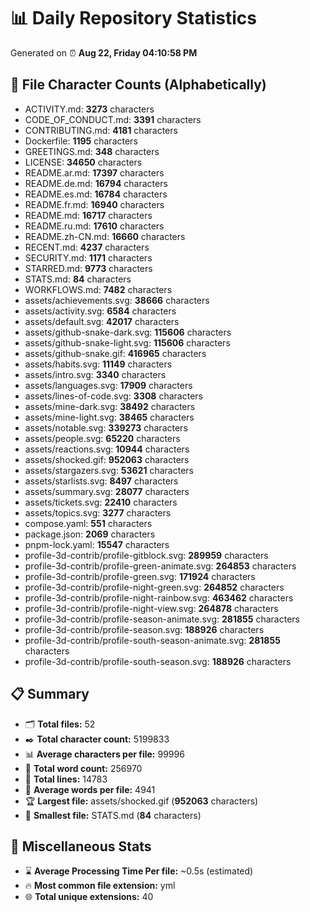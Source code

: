 # 📊 Daily Repository Statistics
Generated on ⏰ **Aug 22, Friday 04:10:58 PM**

## 📂 File Character Counts (Alphabetically)
- ACTIVITY.md: **3273** characters
- CODE_OF_CONDUCT.md: **3391** characters
- CONTRIBUTING.md: **4181** characters
- Dockerfile: **1195** characters
- GREETINGS.md: **348** characters
- LICENSE: **34650** characters
- README.ar.md: **17397** characters
- README.de.md: **16794** characters
- README.es.md: **16784** characters
- README.fr.md: **16940** characters
- README.md: **16717** characters
- README.ru.md: **17610** characters
- README.zh-CN.md: **16660** characters
- RECENT.md: **4237** characters
- SECURITY.md: **1171** characters
- STARRED.md: **9773** characters
- STATS.md: **84** characters
- WORKFLOWS.md: **7482** characters
- assets/achievements.svg: **38666** characters
- assets/activity.svg: **6584** characters
- assets/default.svg: **42017** characters
- assets/github-snake-dark.svg: **115606** characters
- assets/github-snake-light.svg: **115606** characters
- assets/github-snake.gif: **416965** characters
- assets/habits.svg: **11149** characters
- assets/intro.svg: **3340** characters
- assets/languages.svg: **17909** characters
- assets/lines-of-code.svg: **3308** characters
- assets/mine-dark.svg: **38492** characters
- assets/mine-light.svg: **38465** characters
- assets/notable.svg: **339273** characters
- assets/people.svg: **65220** characters
- assets/reactions.svg: **10944** characters
- assets/shocked.gif: **952063** characters
- assets/stargazers.svg: **53621** characters
- assets/starlists.svg: **8497** characters
- assets/summary.svg: **28077** characters
- assets/tickets.svg: **22410** characters
- assets/topics.svg: **3277** characters
- compose.yaml: **551** characters
- package.json: **2069** characters
- pnpm-lock.yaml: **15547** characters
- profile-3d-contrib/profile-gitblock.svg: **289959** characters
- profile-3d-contrib/profile-green-animate.svg: **264853** characters
- profile-3d-contrib/profile-green.svg: **171924** characters
- profile-3d-contrib/profile-night-green.svg: **264852** characters
- profile-3d-contrib/profile-night-rainbow.svg: **463462** characters
- profile-3d-contrib/profile-night-view.svg: **264878** characters
- profile-3d-contrib/profile-season-animate.svg: **281855** characters
- profile-3d-contrib/profile-season.svg: **188926** characters
- profile-3d-contrib/profile-south-season-animate.svg: **281855** characters
- profile-3d-contrib/profile-south-season.svg: **188926** characters

## 📋 Summary
- 🗂️ **Total files:** 52
- ✒️ **Total character count:** 5199833
- 📊 **Average characters per file:** 99996
- 📝 **Total word count:** 256970
- 🧾 **Total lines:** 14783
- 📐 **Average words per file:** 4941
- 🏆 **Largest file:** assets/shocked.gif (**952063** characters)
- 🥉 **Smallest file:** STATS.md (**84** characters)

## 🌟 Miscellaneous Stats
- ⌛ **Average Processing Time Per file:** ~0.5s (estimated)
- 🔥 **Most common file extension:** yml
- 🌐 **Total unique extensions:** 40
